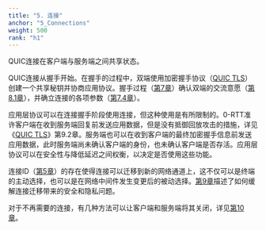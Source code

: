```yaml
---
title: "5. 连接"
anchor: "5_Connections"
weight: 500
rank: "h1"
---
```


QUIC连接在客户端与服务端之间共享状态。

QUIC连接从握手开始。在握手的过程中，双端使用加密握手协议（[QUIC TLS]()）创建一个共享秘钥并协商应用协议。握手过程（[第7章]()）确认双端的交流意愿（[第8.1章]()），并确立连接的各项参数（[第7.4章]()）。


应用层协议可以在连接握手阶段使用连接，但这种使用是有所限制的。0-RTT准许客户端在收到服务端回复前发送应用数据，但是没有抵御回放攻击的措施，详见《[QUIC TLS]()》第9.2章。服务端也可以在收到客户端的最终加密握手信息前发送应用数据，此时服务端尚未确认客户端的身份，也未确认客户端是否存活。应用层协议可以在安全性与降低延迟之间权衡，以决定是否使用这些功能。

连接ID（[第5章]()）的存在使得连接可以迁移到新的网络通道上，这不仅可以是终端的主动选择，也可以是在网络中间件发生变更后的被动选择。[第9章]()描述了如何缓解连接迁移带来的安全和隐私问题。

对于不再需要的连接，有几种方法可以让客户端和服务端将其关闭，详见[第10章]()。
